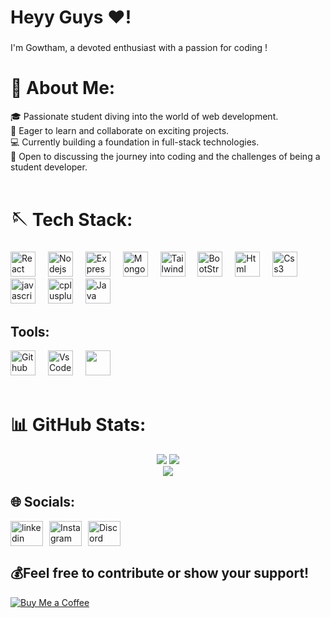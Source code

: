<!-- <img src="https://github.com/GowthamXeno/GowthamXeno/assets/101506428/d65b23bd-dabe-4e99-8f46-6c238272bdd5" alt="Banner" style="max-width:100%; height:auto;" /> -->

<h1 align="left">Heyy Guys ❤!</h1>

###

<p align="left">I'm Gowtham, a devoted enthusiast with a passion for coding !</p>

###

# 💫 About Me:
🎓 Passionate student diving into the world of web development.<br>🚀 Eager to learn and collaborate on exciting projects.<br>💻 Currently building a foundation in full-stack technologies.<br>🌟 Open to discussing the journey into coding and the challenges of being a student developer.<br><br>

# 🪡 Tech Stack:
###

<div align="left">
  <img src="https://github.com/GowthamXeno/GowthamXeno/assets/101506428/b440ba5e-8c16-403d-8177-ffc25fc339d3" height="40" alt="React"  />
  <img width="12" />
  <img src="https://github.com/GowthamXeno/GowthamXeno/assets/101506428/818d48e3-f8de-4641-83f6-e2b9b13faf07" height="40" alt="Nodejs"  />
  <img width="12" />
  <img src="https://github.com/GowthamXeno/GowthamXeno/assets/101506428/8d93948b-c9da-40e7-8953-75a9b0d4cbdb" height="40" alt="ExpressJs"  />
  <img width="12" />
  <img src="https://github.com/GowthamXeno/GowthamXeno/assets/101506428/49dd0ee7-f457-4ba0-ad4a-c43e6d76c673" height="40" alt="MongoDb"  />
  <img width="12" />
  <img src="https://github.com/GowthamXeno/GowthamXeno/assets/101506428/508e0add-faef-4cb8-9475-133005d5dc79" height="40" alt="Tailwindcss"  />
  <img width="12" />
  <img src="https://github.com/GowthamXeno/GowthamXeno/assets/101506428/1d2dec2c-8702-47b7-9b14-d184aa69c9c8" height="40" alt="BootStrap"  />
  <img width="12" />
  <img src="https://github.com/GowthamXeno/GowthamXeno/assets/101506428/a2092bf0-b82c-41b6-b147-d98689effd50" height="40" alt="Html"  />
  <img width="12" />
  <img src="https://github.com/GowthamXeno/GowthamXeno/assets/101506428/0b62fa14-b015-49e1-a688-8e53bfb2b420" height="40" alt="Css3"  />
  <img width="12" />
  <img src="https://github.com/GowthamXeno/GowthamXeno/assets/101506428/01a996a4-8a32-4c18-b4c5-78fddd71ce38" height="40" alt="javascript"  />
  <img width="12" />
  <img src="https://github.com/GowthamXeno/GowthamXeno/assets/101506428/b23f0cc3-126a-404a-bede-9c6b88373967" height="40" alt="cplusplus"  />
  <img width="12" />
  <img src="https://github.com/GowthamXeno/GowthamXeno/assets/101506428/1235a585-5b0f-4afe-b642-72d449665fae" height="40" alt="Java"  />
  <img width="12" />
</div>

## Tools:
<div align="left">
    <img src="https://github.com/GowthamXeno/GowthamXeno/assets/101506428/2b6a2ae9-c0b3-4625-9bbb-ee5178c3b5c7" height="40" alt="Github"  />
  <img width="12" />
    <img src="https://github.com/GowthamXeno/GowthamXeno/assets/101506428/6de54543-9271-45b0-99bd-63b038d26e2b" height="40" alt="VsCode"  />
  <img width="12" />
    <img src="" height="40" alt=""  />
  <img width="12" />
  <br>
  <br>
</div>

# 📊 GitHub Stats:
<div align="center">
  
<span>![](https://github-readme-stats.vercel.app/api?username=GowthamXeno&theme=gotham&hide_border=false&include_all_commits=true&count_private=true)</span>
<span>![](https://github-readme-streak-stats.herokuapp.com/?user=GowthamXeno&theme=gotham&hide_border=false)</span><br/>
![](https://github-readme-stats.vercel.app/api/top-langs/?username=GowthamXeno&theme=gotham&hide_border=false&include_all_commits=true&count_private=true&layout=compact) 

<!--### 🔝 Top Contributed Repo
![](https://github-contributor-stats.vercel.app/api?username=GowthamXeno&limit=5&theme=dark&combine_all_yearly_contributions=true)-->
</div>
<!-- <div align="center">
<a href="https://visitcount.itsvg.in">
  <img src="https://visitcount.itsvg.in/api?id=GowthamXeno&label=Profile%20Views&pretty=true" />
</a>
</div> -->

## 🌐 Socials:
<div align="left" style="display: flex; gap: 10px;">
  <a href="https://www.linkedin.com/in/gowtham-m-75973a22a/" target="_blank">
    <img src="https://github.com/GowthamXeno/GowthamXeno/assets/101506428/4c0b70c6-836f-442e-aa06-937803a96d5e" width="52" height="40" alt="linkedin logo"  />
  </a>
  <a href="https://www.instagram.com/gowthamxeno" target="_blank">
    <img src="https://github.com/GowthamXeno/GowthamXeno/assets/101506428/86b222d8-e322-4e27-84b6-bc66585ece63" width="52" height="40" alt="Instagram"  />
  </a>
   <a href="https://discord.gg/https://discord.gg/aVx39y5Eq6" target="_blank">
    <img src="https://github.com/GowthamXeno/GowthamXeno/assets/101506428/259af4b1-0e48-448a-b19d-b1177d8a28d9" width="52" height="40" alt="Discord"  />
  </a>
</div>

  ## 💰Feel free to contribute or show your support!
<!--  [![BuyMeACoffee](https://img.shields.io/badge/Buy%20Me%20a%20Coffee-ffdd00?style=for-the-badge&logo=buy-me-a-coffee&logoColor=black)](https://www.buymeacoffee.com/gowthamxeno) -->
<a href="https://www.buymeacoffee.com/gowthamxeno" target="_blank">
  <img src="https://img.buymeacoffee.com/button-api/?text=Buy%20me%20a%20coffee&emoji=%E2%98%95&slug=gowthamxeno&button_colour=FFDD00&font_colour=000000&font_family=Comic&outline_colour=000000&coffee_colour=ffffff" alt="Buy Me a Coffee">
</a>



<!-- ![snake animation](https://github.com/GowthamXeno/GowthamXeno/blob/output/github-contribution-grid-snake2.svg)
-->
  
